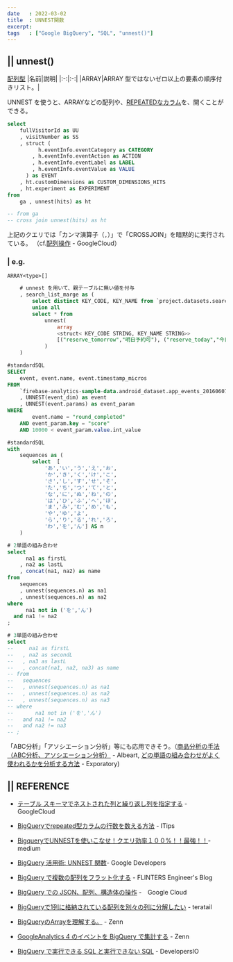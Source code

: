 ```yaml
---
date   : 2022-03-02
title  : UNNEST関数
excerpt: 
tags   : ["Google BigQuery", "SQL", "unnest()"]
---
```


## || unnest()

[配列型](https://cloud.google.com/bigquery/docs/reference/standard-sql/data-types?hl=ja#array_type)
|名前|説明|
|:-:|:-:|
|ARRAY|ARRAY 型ではないゼロ以上の要素の順序付きリスト。|

UNNEST を使うと、ARRAYなどの配列や、[REPEATEDなカラム](https://itips.krsw.biz/bigquery-how-to-count-repeated-column-record/)を、開くことができる。

```sql
select 
    fullVisitorId as UU
    , visitNumber as SS
    , struct (
          h.eventInfo.eventCategory as CATEGORY
        , h.eventInfo.eventAction as ACTION
        , h.eventInfo.eventLabel as LABEL
        , h.eventInfo.eventValue as VALUE
      ) as EVENT
    , ht.customDimensions as CUSTOM_DIMENSIONS_HITS
    , ht.experiment as EXPERIMENT
from 
    ga , unnest(hits) as ht

-- from ga
-- cross join unnest(hits) as ht
```
上記のクエリでは「カンマ演算子（`,`）」で「CROSSJOIN」を暗黙的に実行されている。
（cf.[配列操作](https://cloud.google.com/bigquery/docs/reference/standard-sql/arrays?hl=ja) - GoogleCloud）


### | e.g.
`ARRAY<type>[]`
```sql 
    # unnest を用いて、親テーブルに無い値を付与
    , search_list_marge as (
        select distinct KEY_CODE, KEY_NAME from `project.datasets.search_table_20*` where _TABLE_SUFFIX = (select TODAY from ts)
        union all
        select * from
            unnest(
                array
                <struct< KEY_CODE STRING, KEY_NAME STRING>>
                [("reserve_tomorrow","明日予約可"), ("reserve_today","今日予約可")]
            )
    )
```

```SQL
#standardSQL
SELECT 
    event, event.name, event.timestamp_micros
FROM 
    `firebase-analytics-sample-data.android_dataset.app_events_20160607`
    , UNNEST(event_dim) as event
    , UNNEST(event.params) as event_param
WHERE 
        event.name = "round_completed"
    AND event_param.key = "score"
    AND 10000 < event_param.value.int_value
```

```SQL
#standardSQL
with
    sequences as (
        select  [
            'あ','い','う','え','お',
            'か','き','く','け','こ',
            'さ','し','す','せ','そ',
            'た','ち','つ','て','と',
            'な','に','ぬ','ね','の',
            'は','ひ','ふ','へ','ほ',
            'ま','み','む','め','も',
            'や','ゆ','よ',
            'ら','り','る','れ','ろ',
            'わ','を','ん'] AS n
    )

# 2単語の組み合わせ
select
      na1 as firstL
    , na2 as lastL
    , concat(na1, na2) as name
from 
    sequences
    , unnest(sequences.n) as na1
    , unnest(sequences.n) as na2
where
      na1 not in ('を','ん')
  and na1 != na2
;

# 3単語の組み合わせ
select 
--     na1 as firstL
--   , na2 as secondL
--   , na3 as lastL
--   , concat(na1, na2, na3) as name
-- from
--   sequences
--   , unnest(sequences.n) as na1
--   , unnest(sequences.n) as na2
--   , unnest(sequences.n) as na3
-- where
--       na1 not in ('を','ん')
--   and na1 != na2
--   and na2 != na3
-- ;
```
「ABC分析」「アソシエーション分析」等にも応用できそう。（[商品分析の手法（ABC分析、アソシエーション分析）](https://www.albert2005.co.jp/knowledge/marketing/customer_product_analysis/abc_association) - Albeart,
[どの単語の組み合わせがよく使われるかを分析する方法](https://exploratory.io/note/GMq1Qom5tS/FVI2obS0jW) - Exporatory)


## || REFERENCE
+ [テーブル スキーマでネストされた列と繰り返し列を指定する](https://cloud.google.com/bigquery/docs/nested-repeated?hl=ja) - GoogleCloud
+ [BigQueryでrepeated型カラムの行数を数える方法](https://itips.krsw.biz/bigquery-how-to-count-repeated-column-record/) - ITips
+ [BigqueryでUNNESTを使いこなせ！クエリ効率１００%！！最強！！](https://medium.com/eureka-engineering/bigquery-unnest-100percent-3d28560b4f0)-  medium
+ [BigQuery 活用術: UNNEST 関数](https://developers-jp.googleblog.com/2017/04/bigquery-tip-unnest-function.html)- Google Developers
+ [BigQuery で複数の配列をフラット化する](https://labs.septeni.co.jp/entry/2018/11/06/120000) - FLINTERS Engineer's Blog

+ [BigQuery での JSON、配列、構造体の操作](https://www.cloudskillsboost.google/focuses/3696?locale=ja&parent=catalog) -　Google Cloud
+ [BigQueryで1列に格納されている配列を別々の列に分解したい](https://teratail.com/questions/151185) - teratail 

+ [BigQueryのArrayを理解する。](https://zenn.dev/a1008u/articles/acbd17961f7f5d95a2a8) - Zenn
+ [GoogleAnalytics 4 のイベントを BigQuery で集計する](https://zenn.dev/mjunya1030/articles/20210510-analyze-ga4-by-bigquery) - Zenn
+ [BigQuery で実行できる SQL と実行できない SQL](https://dev.classmethod.jp/articles/bigquery-standard-sql-support/) - DevelopersIO
